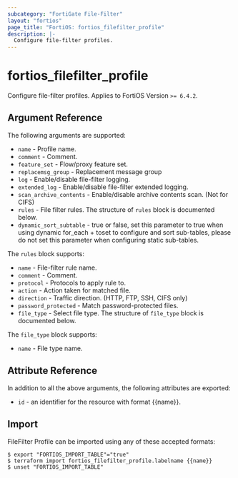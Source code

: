 ```yaml
---
subcategory: "FortiGate File-Filter"
layout: "fortios"
page_title: "FortiOS: fortios_filefilter_profile"
description: |-
  Configure file-filter profiles.
---
```


# fortios_filefilter_profile
Configure file-filter profiles. Applies to FortiOS Version `>= 6.4.2`.

## Argument Reference

The following arguments are supported:

* `name` - Profile name.
* `comment` - Comment.
* `feature_set` - Flow/proxy feature set.
* `replacemsg_group` - Replacement message group
* `log` - Enable/disable file-filter logging.
* `extended_log` - Enable/disable file-filter extended logging.
* `scan_archive_contents` - Enable/disable archive contents scan. (Not for CIFS)
* `rules` - File filter rules. The structure of `rules` block is documented below.
* `dynamic_sort_subtable` - true or false, set this parameter to true when using dynamic for_each + toset to configure and sort sub-tables, please do not set this parameter when configuring static sub-tables.

The `rules` block supports:

* `name` - File-filter rule name.
* `comment` - Comment.
* `protocol` - Protocols to apply rule to.
* `action` - Action taken for matched file.
* `direction` - Traffic direction. (HTTP, FTP, SSH, CIFS only)
* `password_protected` - Match password-protected files.
* `file_type` - Select file type. The structure of `file_type` block is documented below.

The `file_type` block supports:

* `name` - File type name.


## Attribute Reference

In addition to all the above arguments, the following attributes are exported:
* `id` - an identifier for the resource with format {{name}}.

## Import

FileFilter Profile can be imported using any of these accepted formats:
```
$ export "FORTIOS_IMPORT_TABLE"="true"
$ terraform import fortios_filefilter_profile.labelname {{name}}
$ unset "FORTIOS_IMPORT_TABLE"
```
